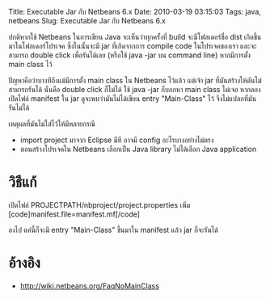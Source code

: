 Title: Executable Jar กับ Netbeans 6.x 
Date: 2010-03-19 03:15:03
Tags: java, netbeans 
Slug: Executable Jar กับ Netbeans 6.x 


ปกติหากใช้ Netbeans ในการเขียน Java จะเห็นว่าทุกครั้งที่ build จะมีโฟลเดอร์ชื่อ dist เกิดขึ้นมาในโฟลเดอร์โปรเจค ซึ่งในนั้นจะมี jar ที่เกิดจากการ compile code ในโปรเจคของเรา และจะสามารถ double click เพื่อรันได้เลย (หรือใช้ java -jar บน command line) หากมีการตั้ง main class ไว้

ปัญหาคือว่าบางทีถึงแม้มีการตั้ง main class ใน Netbeans ไว้แล้ว แต่เจ้า jar ที่มันสร้างให้ดันไม่สามารถรันได้ นั่นคือ double click ก็ไม่ได้ ใช้ java -jar ก็บอกหา main class ไม่เจอ หากลองเปิดไฟล์ manifest ใน jar ดูจะพบว่ามันไม่ได้เขียน entry "Main-Class" ไว้ จึงไม่แปลกที่มันรันไม่ได้

เหตุผลที่มันไม่ใส่ไว้ให้มีหลายกรณี
<ul>
	<li>import project มาจาก Eclipse มีที อาจมี config อะไรบางอย่างไม่ตรง</li>
	<li>ตอนสร้างโปรเจคใน Netbeans เลือกเป็น Java library ไม่ได้เลือก Java application</li>
</ul>
<h1>วิธีแก้</h1>
เปิดไฟล์ PROJECTPATH/nbproject/project.properties เพิ่ม [code]manifest.file=manifest.mf[/code]

ลงไป แค่นี้ก็จะมี entry "Main-Class" ขึ้นมาใน manifest แล้ว jar ก็จะรันได้
<h1>อ้างอิง</h1>
<ul>
	<li><a href="http://wiki.netbeans.org/FaqNoMainClass">http://wiki.netbeans.org/FaqNoMainClass</a></li>
</ul>
